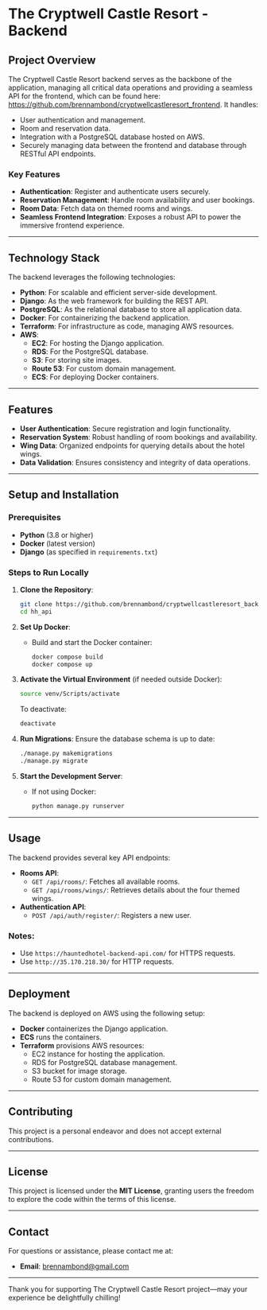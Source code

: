 # The Cryptwell Castle Resort - Backend

## Project Overview
The Cryptwell Castle Resort backend serves as the backbone of the application, managing all critical data operations and providing a seamless API for the frontend, which can be found here: https://github.com/brennambond/cryptwellcastleresort_frontend. It handles:
- User authentication and management.
- Room and reservation data.
- Integration with a PostgreSQL database hosted on AWS.
- Securely managing data between the frontend and database through RESTful API endpoints.

### Key Features
- **Authentication**: Register and authenticate users securely.
- **Reservation Management**: Handle room availability and user bookings.
- **Room Data**: Fetch data on themed rooms and wings.
- **Seamless Frontend Integration**: Exposes a robust API to power the immersive frontend experience.

---

## Technology Stack
The backend leverages the following technologies:
- **Python**: For scalable and efficient server-side development.
- **Django**: As the web framework for building the REST API.
- **PostgreSQL**: As the relational database to store all application data.
- **Docker**: For containerizing the backend application.
- **Terraform**: For infrastructure as code, managing AWS resources.
- **AWS**:
  - **EC2**: For hosting the Django application.
  - **RDS**: For the PostgreSQL database.
  - **S3**: For storing site images.
  - **Route 53**: For custom domain management.
  - **ECS**: For deploying Docker containers.

---

## Features
- **User Authentication**: Secure registration and login functionality.
- **Reservation System**: Robust handling of room bookings and availability.
- **Wing Data**: Organized endpoints for querying details about the hotel wings.
- **Data Validation**: Ensures consistency and integrity of data operations.

---

## Setup and Installation

### Prerequisites
- **Python** (3.8 or higher)
- **Docker** (latest version)
- **Django** (as specified in `requirements.txt`)

### Steps to Run Locally
1. **Clone the Repository**:
   ```bash
   git clone https://github.com/brennambond/cryptwellcastleresort_backend.git
   cd hh_api
   ```

2. **Set Up Docker**:
   - Build and start the Docker container:
     ```bash
     docker compose build
     docker compose up
     ```

3. **Activate the Virtual Environment** (if needed outside Docker):
   ```bash
   source venv/Scripts/activate
   ```
   To deactivate:
   ```bash
   deactivate
   ```

4. **Run Migrations**:
   Ensure the database schema is up to date:
   ```bash
   ./manage.py makemigrations
   ./manage.py migrate
   ```

5. **Start the Development Server**:
   - If not using Docker:
     ```bash
     python manage.py runserver
     ```

---

## Usage
The backend provides several key API endpoints:
- **Rooms API**:
  - `GET /api/rooms/`: Fetches all available rooms.
  - `GET /api/rooms/wings/`: Retrieves details about the four themed wings.
- **Authentication API**:
  - `POST /api/auth/register/`: Registers a new user.

### Notes:
- Use `https://hauntedhotel-backend-api.com/` for HTTPS requests.
- Use `http://35.170.218.30/` for HTTP requests.

---

## Deployment
The backend is deployed on AWS using the following setup:
- **Docker** containerizes the Django application.
- **ECS** runs the containers.
- **Terraform** provisions AWS resources:
  - EC2 instance for hosting the application.
  - RDS for PostgreSQL database management.
  - S3 bucket for image storage.
  - Route 53 for custom domain management.
  
---

## Contributing
This project is a personal endeavor and does not accept external contributions.

---

## License
This project is licensed under the **MIT License**, granting users the freedom to explore the code within the terms of this license.

---

## Contact
For questions or assistance, please contact me at:
- **Email**: [brennambond@gmail.com](mailto:brennambond@gmail.com)

---

Thank you for supporting The Cryptwell Castle Resort project—may your experience be delightfully chilling!
